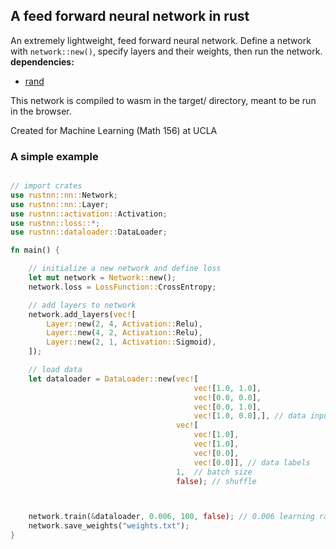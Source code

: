 
## A feed forward neural network in rust

An extremely lightweight, feed forward neural network. Define a network with ```network::new()```, specify layers and their weights, then run the network.  
**dependencies:**
- [rand](https://crates.io/crates/rand)

This network is compiled to wasm in the target/ directory, meant to be run in the browser. 

Created for Machine Learning (Math 156) at UCLA

### A simple example

```rust

// import crates
use rustnn::nn::Network;
use rustnn::nn::Layer;
use rustnn::activation::Activation;
use rustnn::loss::*;
use rustnn::dataloader::DataLoader;

fn main() {

    // initialize a new network and define loss
    let mut network = Network::new();
    network.loss = LossFunction::CrossEntropy;

    // add layers to network
    network.add_layers(vec![
        Layer::new(2, 4, Activation::Relu),
        Layer::new(4, 2, Activation::Relu),
        Layer::new(2, 1, Activation::Sigmoid),
    ]);

    // load data
    let dataloader = DataLoader::new(vec![
                                         vec![1.0, 1.0],
                                         vec![0.0, 0.0],
                                         vec![0.0, 1.0],
                                         vec![1.0, 0.0],], // data inputs
                                     vec![
                                         vec![1.0],
                                         vec![1.0],
                                         vec![0.0],
                                         vec![0.0]], // data labels
                                     1,  // batch size
                                     false); // shuffle



    network.train(&dataloader, 0.006, 100, false); // 0.006 learning rate, 100 epochs, verbose = false
    network.save_weights("weights.txt");
}
```

